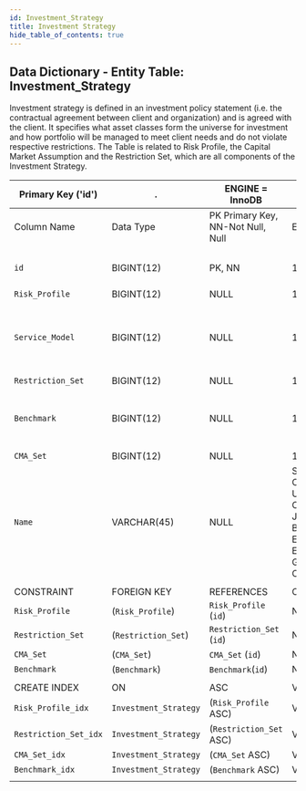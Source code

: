 ```yaml
---
id: Investment_Strategy
title: Investment Strategy
hide_table_of_contents: true
---
```


## Data Dictionary - Entity Table: Investment_Strategy

Investment strategy is defined in an investment policy statement (i.e. the contractual agreement between client and organization) and is agreed with the client. 
It specifies what asset classes form the universe for investment and how portfolio will be managed to meet client needs and do not violate respective restrictions. 
The Table is related to Risk Profile, the Capital Market Assumption and the Restriction Set, which are all components of the Investment Strategy.

| Primary Key ('id')|.|ENGINE = InnoDB|.|.|
|---|---|---|---|---|
|Column Name|Data Type|PK Primary Key, NN-Not Null, Null|Example|Comments|
||
|`id`|BIGINT(12)|PK, NN|1|PrimaryKey-ID, Not Null (auto creates)|
|`Risk_Profile`|BIGINT(12)|NULL|1|Risk_Profile_id|
|`Service_Model`|BIGINT(12)|NULL|1|Can be either standard investment strategy or tailored to clients specific needs|
|`Restriction_Set`|BIGINT(12)|NULL|1|Restriction_Set_id|
|`Benchmark`|BIGINT(12)|NULL|1|Id of the Benchmark linked to this Investment Strategy|
|`CMA_Set`|BIGINT(12)|NULL|1|CMA_Set_id|
|`Name`|VARCHAR(45)|NULL|SAA EUR Conservative;SAA USD Cautious;SAA JPY Balanced;SAA EUR Growth;SAA EUR Max Growth;TAA EUR Conservative|Name of the investment strategy|
||
|CONSTRAINT|FOREIGN KEY|REFERENCES|ON DELETE|ON UPDATE|
|`Risk_Profile`|(`Risk_Profile`)|`Risk_Profile` (`id`)| NO ACTION|NO ACTION|
|`Restriction_Set`|(`Restriction_Set`)|`Restriction_Set` (`id`)| NO ACTION|NO ACTION|
|`CMA_Set`|(`CMA_Set`)|`CMA_Set` (`id`)| NO ACTION|NO ACTION|
|`Benchmark`|(`Benchmark`)|`Benchmark`(`id`)| NO ACTION|NO ACTION|
||
|CREATE INDEX|ON|ASC|VISIBLE|.|
|`Risk_Profile_idx`|`Investment_Strategy`|(`Risk_Profile` ASC) | VISIBLE|.|
|`Restriction_Set_idx`|`Investment_Strategy`| (`Restriction_Set` ASC)| VISIBLE|.|
|`CMA_Set_idx` |`Investment_Strategy`|(`CMA_Set` ASC) | VISIBLE|.|
|`Benchmark_idx` |`Investment_Strategy`|(`Benchmark` ASC)| VISIBLE|.|
||
